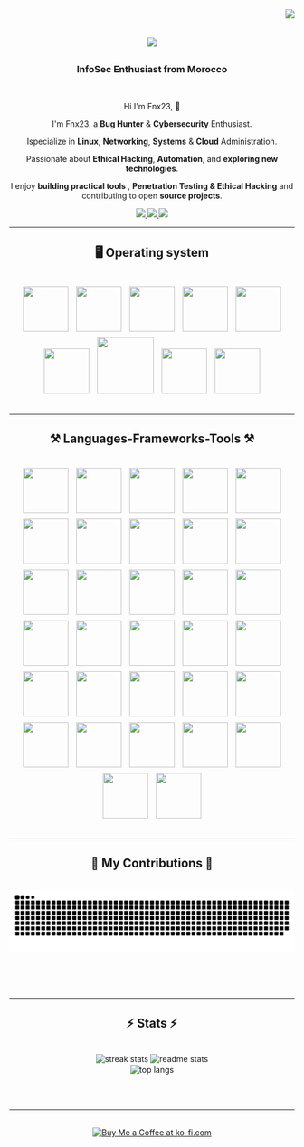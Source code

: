 <img align="right" src="https://visitor-badge.laobi.icu/badge?page_id=Fnx-23.Fnx-23" />

<h1 align="center">
    <img src="https://readme-typing-svg.herokuapp.com?lines=Hey,+I'm+Fnx23;Bug+Hunter;Cybersecurity+Enthusiast;Passionate+about+Ethical+Hacking&font=Fira+Code&size=29&duration=2500" />
</h1>

<h3 align="center">InfoSec Enthusiast from Morocco</h3>

<br/>

<div align="center">
 
Hi I'm Fnx23, 👋

I'm Fnx23, a **Bug Hunter** & **Cybersecurity** Enthusiast.  

Ispecialize in **Linux**, **Networking**, **Systems** & **Cloud** Administration.  

Passionate about **Ethical Hacking**, **Automation**, and **exploring new technologies**.  

I enjoy **building practical tools** , **Penetration Testing & Ethical Hacking**
 and contributing to open **source projects**.


 </div>
 
<div align="center"> 
  <a href="mailto:gmaildyali">
    <img src="https://img.shields.io/badge/Gmail-D14836?style=for-the-badge&logo=gmail&logoColor=white"  target="_blank" />
  </a>
  <a href="linkdendyali" target="_blank">
    <img src="https://img.shields.io/badge/LinkedIn-0077B5?style=for-the-badge&logo=linkedin&logoColor=white" target="_blank" />
  </a>
  <a href="https://www.instagram.com/fnx23/" target="_blank">
     <img src="https://img.shields.io/badge/Instagram-E4405F?style=for-the-badge&logo=instagram&logoColor=white" target="_blank" /> <!-- sqlite, safari, google-chrome are other good icon options -->
  </a>
</div>

 <hr/>
 
<h2 align="center">🖥️ Operating system</h2>
<br/>
<div align="center">
    <img src="https://raw.githubusercontent.com/marwin1991/profile-technology-icons/refs/heads/main/icons/windows.png"  width="80" height="80" style="margin:5px;" />
    <img src="https://raw.githubusercontent.com/marwin1991/profile-technology-icons/refs/heads/main/icons/macos.png"  width="80" height="80" style="margin:5px;" />
    <img src="https://raw.githubusercontent.com/marwin1991/profile-technology-icons/refs/heads/main/icons/linux.png"  width="80" height="80" style="margin:5px;" />
    <img src="https://raw.githubusercontent.com/marwin1991/profile-technology-icons/refs/heads/main/icons/arch_linux.png"  width="80" height="80"  style="margin:5px;" />
    <img src="https://raw.githubusercontent.com/marwin1991/profile-technology-icons/refs/heads/main/icons/ubuntu.png"  width="80" height="80" style="margin:5px;" />
    <img src="https://raw.githubusercontent.com/marwin1991/profile-technology-icons/refs/heads/main/icons/fedora.png"  width="80" height="80" style="margin:5px;" />
    <img src="https://raw.githubusercontent.com/marwin1991/profile-technology-icons/refs/heads/main/icons/kali_linux.png"  width="100" height="100" style="margin:5px;" />
    <img src="https://raw.githubusercontent.com/marwin1991/profile-technology-icons/refs/heads/main/icons/nixos.png"  width="80" height="80" style="margin:5px;" />
    <img src="https://raw.githubusercontent.com/marwin1991/profile-technology-icons/refs/heads/main/icons/elementary_os.png"  width="80" height="80" style="margin:5px;" />
</div>

<br/>
<hr/>

<h2 align="center">⚒️ Languages-Frameworks-Tools ⚒️</h2>
<br/>
<div align="center">
    <img src="https://raw.githubusercontent.com/marwin1991/profile-technology-icons/refs/heads/main/icons/python.png" width="80" height="80" style="margin:5px;" />
     <img src="https://raw.githubusercontent.com/marwin1991/profile-technology-icons/refs/heads/main/icons/pytest.png" width="80" height="80" style="margin:5px;" />
    <img src="https://raw.githubusercontent.com/marwin1991/profile-technology-icons/refs/heads/main/icons/numpy.png" width="80" height="80" style="margin:5px;" />
    <img src="https://raw.githubusercontent.com/marwin1991/profile-technology-icons/refs/heads/main/icons/pandas.png" width="80" height="80" style="margin:5px;" />
    <img src="https://raw.githubusercontent.com/marwin1991/profile-technology-icons/refs/heads/main/icons/fastapi.png" width="80" height="80" style="margin:5px;" />
    <img src="https://raw.githubusercontent.com/marwin1991/profile-technology-icons/refs/heads/main/icons/jupyter_notebook.png" width="80" height="80" style="margin:5px;" />
    <img src="https://raw.githubusercontent.com/marwin1991/profile-technology-icons/refs/heads/main/icons/javascript.png" width="80" height="80" style="margin:5px;" />
    <img src="https://raw.githubusercontent.com/marwin1991/profile-technology-icons/refs/heads/main/icons/vim.png" width="80" height="80" style="margin:5px;" />
    <img src="https://raw.githubusercontent.com/marwin1991/profile-technology-icons/refs/heads/main/icons/pycharm.png" width="80" height="80" style="margin:5px;" />
    <img src="https://raw.githubusercontent.com/marwin1991/profile-technology-icons/refs/heads/main/icons/visual_studio_code.png" width="80" height="80" style="margin:5px;" />
    <img src="https://raw.githubusercontent.com/marwin1991/profile-technology-icons/refs/heads/main/icons/postman.png" width="80" height="80" style="margin:5px;" />
    <img src="https://raw.githubusercontent.com/marwin1991/profile-technology-icons/refs/heads/main/icons/git.png" width="80" height="80" style="margin:5px;" />
    <img src="https://raw.githubusercontent.com/marwin1991/profile-technology-icons/refs/heads/main/icons/github.png" width="80" height="80" style="margin:5px;" />
    <img src="https://raw.githubusercontent.com/marwin1991/profile-technology-icons/refs/heads/main/icons/gitlab.png" width="80" height="80" style="margin:5px;" />
    <img src="https://raw.githubusercontent.com/marwin1991/profile-technology-icons/refs/heads/main/icons/http.png" width="80" height="80" style="margin:5px;" />
    <img src="https://raw.githubusercontent.com/marwin1991/profile-technology-icons/refs/heads/main/icons/websocket.png" width="80" height="80" style="margin:5px;" />
    <img src="https://raw.githubusercontent.com/marwin1991/profile-technology-icons/refs/heads/main/icons/grpc.png" width="80" height="80" style="margin:5px;" />
    <img src="https://raw.githubusercontent.com/marwin1991/profile-technology-icons/refs/heads/main/icons/graphql.png" width="80" height="80" style="margin:5px;" />
    <img src="https://raw.githubusercontent.com/marwin1991/profile-technology-icons/refs/heads/main/icons/rest.png" width="80" height="80" style="margin:5px;" />
    <img src="https://raw.githubusercontent.com/marwin1991/profile-technology-icons/refs/heads/main/icons/docker.png" width="80" height="80" style="margin:5px;" />
    <img src="https://raw.githubusercontent.com/marwin1991/profile-technology-icons/refs/heads/main/icons/bash.png" width="80" height="80" style="margin:5px;" />
    <img src="https://raw.githubusercontent.com/marwin1991/profile-technology-icons/refs/heads/main/icons/kubernetes.png" width="80" height="80" style="margin:5px;" />
    <img src="https://raw.githubusercontent.com/marwin1991/profile-technology-icons/refs/heads/main/icons/terraform.png" width="80" height="80" style="margin:5px;" />
    <img src="https://raw.githubusercontent.com/marwin1991/profile-technology-icons/refs/heads/main/icons/nginx.png" width="80" height="80" style="margin:5px;" />
    <img src="https://raw.githubusercontent.com/marwin1991/profile-technology-icons/refs/heads/main/icons/jenkins.png" width="80" height="80" style="margin:5px;" />
    <img src="https://raw.githubusercontent.com/marwin1991/profile-technology-icons/refs/heads/main/icons/mysql.png" width="80" height="80" style="margin:5px;" />
    <img src="https://raw.githubusercontent.com/marwin1991/profile-technology-icons/refs/heads/main/icons/postgresql.png" width="80" height="80" style="margin:5px;" />
    <img src="https://raw.githubusercontent.com/marwin1991/profile-technology-icons/refs/heads/main/icons/mongodb.png" width="80" height="80" style="margin:5px;" />
    <img src="https://raw.githubusercontent.com/marwin1991/profile-technology-icons/refs/heads/main/icons/mariadb.png" width="80" height="80" style="margin:5px;" />
    <img src="https://raw.githubusercontent.com/marwin1991/profile-technology-icons/refs/heads/main/icons/microsoft_azure.png" width="80" height="80" style="margin:5px;" />
    <img src="https://raw.githubusercontent.com/marwin1991/profile-technology-icons/refs/heads/main/icons/aws.png" width="80" height="80" style="margin:5px;" />
    <img src="https://raw.githubusercontent.com/marwin1991/profile-technology-icons/refs/heads/main/icons/gcp.png" width="80" height="80" style="margin:5px;" />
</div>

<br/>
<hr/>

<div align="center">
  <h2>🐍 My Contributions 🐍</h2>
  <br>
  <img alt="snake eating my contributions" src="https://raw.githubusercontent.com/salesp07/salesp07/output/github-contribution-grid-snake.svg"  />
  
  <br/><br/><br/>
</div>

<hr/>

<h2 align="center">⚡ Stats ⚡</h2>
<br>
<div align=center>
  <img width=390 src="https://github-readme-streak-stats-salesp07.vercel.app/?user=salesp07&count_private=true&theme=react&border_radius=10" alt="streak stats"/>
  <img width=390 src="https://github-readme-stats-salesp07.vercel.app/api?username=salesp07&count_private=true&show_icons=true&theme=react&rank_icon=github&border_radius=10" alt="readme stats" />
  <br/>
  <img width=325 align="center" src="https://github-readme-stats-salesp07.vercel.app/api/top-langs/?username=salesp07&hide=HTML&langs_count=8&layout=compact&theme=react&border_radius=10&size_weight=0.5&count_weight=0.5&exclude_repo=github-readme-stats" alt="top langs" />
</div>

<br/><br/>

<hr/>

<br/>

<div align="center">
<a href='https://ko-fi.com/V7V4RAK9C' target='_blank'><img height='64' style='border:0px;height:64px;' src='https://storage.ko-fi.com/cdn/kofi1.png?v=3' border='0' alt='Buy Me a Coffee at ko-fi.com' /></a>
</div>

<br/>

